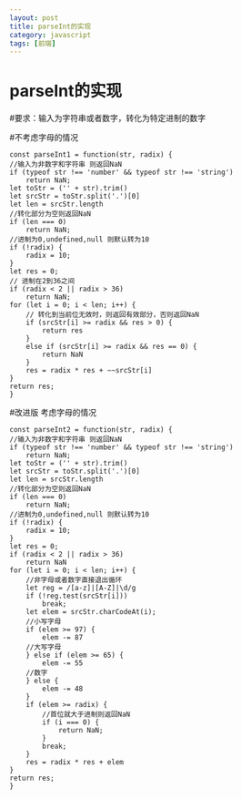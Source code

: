 ```yaml
---
layout: post
title: parseInt的实现
category: javascript
tags: [前端]
---
```


# parseInt的实现

#要求：输入为字符串或者数字，转化为特定进制的数字

#不考虑字母的情况

	const parseInt1 = function(str, radix) {
	//输入为非数字和字符串 则返回NaN
	if (typeof str !== 'number' && typeof str !== 'string')
		return NaN;
	let toStr = ('' + str).trim()
	let srcStr = toStr.split('.')[0]
	let len = srcStr.length
	//转化部分为空则返回NaN
	if (len === 0)
		return NaN;
	//进制为0,undefined,null 则默认转为10
	if (!radix) {
		radix = 10;
	}
	let res = 0;
	// 进制在2到36之间
	if (radix < 2 || radix > 36)
		return NaN;
	for (let i = 0; i < len; i++) {
		// 转化到当前位无效时，则返回有效部分，否则返回NaN
		if (srcStr[i] >= radix && res > 0) {
			return res
		} 
		else if (srcStr[i] >= radix && res == 0) {
			return NaN
		}
		res = radix * res + ~~srcStr[i]
	}
	return res;
	}

#改进版 考虑字母的情况

	const parseInt2 = function(str, radix) {
	//输入为非数字和字符串 则返回NaN
	if (typeof str !== 'number' && typeof str !== 'string')
		return NaN;
	let toStr = ('' + str).trim()
	let srcStr = toStr.split('.')[0]
	let len = srcStr.length
	//转化部分为空则返回NaN
	if (len === 0)
		return NaN;
	//进制为0,undefined,null 则默认转为10
	if (!radix) {
		radix = 10;
	}
	let res = 0;
	if (radix < 2 || radix > 36)
		return NaN
	for (let i = 0; i < len; i++) {
		//非字母或者数字直接退出循环
		let reg = /[a-z]|[A-Z]|\d/g
		if (!reg.test(srcStr[i]))
			break;
		let elem = srcStr.charCodeAt(i);
		//小写字母
		if (elem >= 97) {
			elem -= 87
		//大写字母
		} else if (elem >= 65) {
			elem -= 55
		//数字
		} else {
			elem -= 48
		}
		if (elem >= radix) {
			//首位就大于进制则返回NaN
			if (i === 0) {
				return NaN;
			}
			break;
		}
		res = radix * res + elem
	}
	return res;
	}





